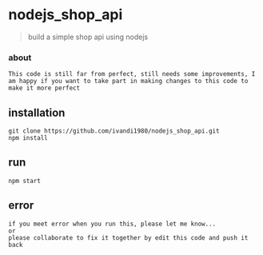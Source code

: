 # nodejs_shop_api
> build a simple shop api using nodejs

### about
    This code is still far from perfect, still needs some improvements, I am happy if you want to take part in making changes to this code to make it more perfect
## installation

    git clone https://github.com/ivandi1980/nodejs_shop_api.git
    npm install
        
## run

    npm start

## error

    if you meet error when you run this, please let me know...
    or
    please collaborate to fix it together by edit this code and push it back
